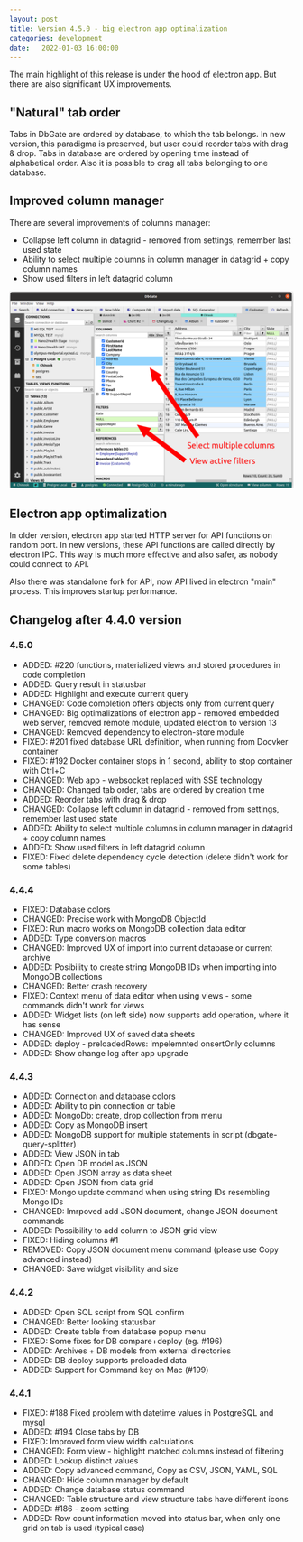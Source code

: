 ```yaml
---
layout: post
title: Version 4.5.0 - big electron app optimalization
categories: development
date:   2022-01-03 16:00:00
---
```


The main highlight of this release is under the hood of electron app. But there are also significant UX improvements.

## "Natural" tab order
Tabs in DbGate are ordered by database, to which the tab belongs. In new version, this paradigma is preserved, but user could reorder tabs with drag & drop. Tabs in database are ordered by opening time instead of alphabetical order. Also it is possible to drag all tabs belonging to one database.

## Improved column manager

There are several improvements of columns manager:
- Collapse left column in datagrid - removed from settings, remember last used state
- Ability to select multiple columns in column manager in datagrid + copy column names
- Show used filters in left datagrid column

![screenshot](/assets/screenshots/colmgrimp.png)

## Electron app optimalization

In older version, electron app started HTTP server for API functions on random port. In new versions, these API functions are called directly by electron IPC. This way is much more effective and also safer, as nobody could connect to API.

Also there was standalone fork for API, now API lived in electron "main" process. This improves startup performance.

## Changelog after 4.4.0 version

### 4.5.0
- ADDED: #220 functions, materialized views and stored procedures in code completion
- ADDED: Query result in statusbar
- ADDED: Highlight and execute current query
- CHANGED: Code completion offers objects only from current query
- CHANGED: Big optimalizations of electron app - removed embedded web server, removed remote module, updated electron to version 13
- CHANGED: Removed dependency to electron-store module
- FIXED: #201 fixed database URL definition, when running from Docvker container
- FIXED: #192 Docker container stops in 1 second, ability to stop container with Ctrl+C
- CHANGED: Web app - websocket replaced with SSE technology
- CHANGED: Changed tab order, tabs are ordered by creation time
- ADDED: Reorder tabs with drag & drop
- CHANGED: Collapse left column in datagrid - removed from settings, remember last used state
- ADDED: Ability to select multiple columns in column manager in datagrid + copy column names
- ADDED: Show used filters in left datagrid column
- FIXED: Fixed delete dependency cycle detection (delete didn't work for some tables)


### 4.4.4
- FIXED: Database colors
- CHANGED: Precise work with MongoDB ObjectId
- FIXED: Run macro works on MongoDB collection data editor
- ADDED: Type conversion macros
- CHANGED: Improved UX of import into current database or current archive
- ADDED: Posibility to create string MongoDB IDs when importing into MongoDB collections
- CHANGED: Better crash recovery
- FIXED: Context menu of data editor when using views - some commands didn't work for views
- ADDED: Widget lists (on left side) now supports add operation, where it has sense
- CHANGED: Improved UX of saved data sheets
- ADDED: deploy - preloadedRows: impelemnted onsertOnly columns
- ADDED: Show change log after app upgrade

### 4.4.3
- ADDED: Connection and database colors
- ADDED: Ability to pin connection or table
- ADDED: MongoDb: create, drop collection from menu
- ADDED: Copy as MongoDB insert
- ADDED: MongoDB support for multiple statements in script (dbgate-query-splitter)
- ADDED: View JSON in tab
- ADDED: Open DB model as JSON
- ADDED: Open JSON array as data sheet
- ADDED: Open JSON from data grid
- FIXED: Mongo update command when using string IDs resembling Mongo IDs
- CHANGED: Imrpoved add JSON document, change JSON document commands
- ADDED: Possibility to add column to JSON grid view
- FIXED: Hiding columns #1
- REMOVED: Copy JSON document menu command (please use Copy advanced instead)
- CHANGED: Save widget visibility and size

### 4.4.2
- ADDED: Open SQL script from SQL confirm
- CHANGED: Better looking statusbar
- ADDED: Create table from database popup menu
- FIXED: Some fixes for DB compare+deploy (eg. #196)
- ADDED: Archives + DB models from external directories
- ADDED: DB deploy supports preloaded data
- ADDED: Support for Command key on Mac (#199)

### 4.4.1
- FIXED: #188 Fixed problem with datetime values in PostgreSQL and mysql
- ADDED: #194 Close tabs by DB
- FIXED: Improved form view width calculations
- CHANGED: Form view - highlight matched columns instead of filtering
- ADDED: Lookup distinct values
- ADDED: Copy advanced command, Copy as CSV, JSON, YAML, SQL
- CHANGED: Hide column manager by default
- ADDED: Change database status command
- CHANGED: Table structure and view structure tabs have different icons
- ADDED: #186 - zoom setting
- ADDED: Row count information moved into status bar, when only one grid on tab is used (typical case)
